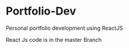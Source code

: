 # Portfolio-Dev
Personal portfolio development using ReactJS

React Js code is in the master Branch
